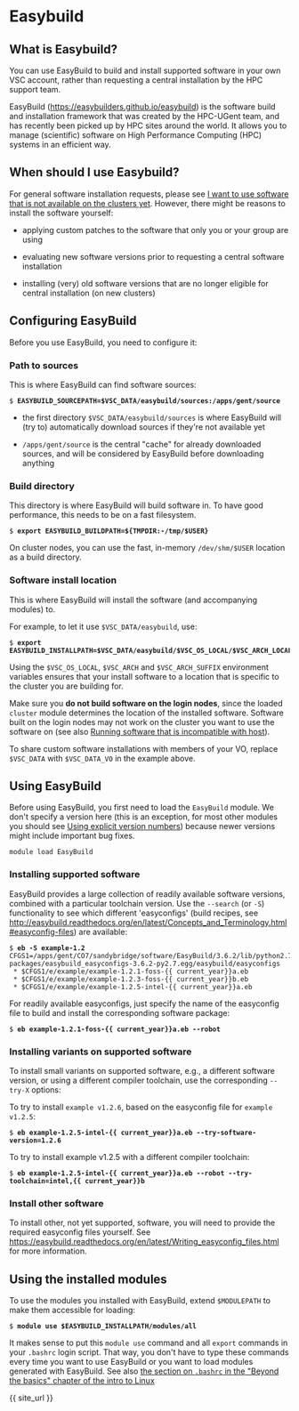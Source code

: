 # Easybuild

## What is Easybuild?

You can use EasyBuild to build and install supported software in your
own VSC account, rather than requesting a central installation by the
HPC support team.

EasyBuild (<https://easybuilders.github.io/easybuild>) is the software
build and installation framework that was created by the HPC-UGent team,
and has recently been picked up by HPC sites around the world. It allows
you to manage (scientific) software on High Performance Computing (HPC)
systems in an efficient way.

## When should I use Easybuild?

For general software installation requests, please see [I want to use software that is not available on the clusters yet](../FAQ/#i-want-to-use-software-that-is-not-available-on-the-clusters-yet). However, there
might be reasons to install the software yourself:

-   applying custom patches to the software that only you or your group
    are using

-   evaluating new software versions prior to requesting a central
    software installation

-   installing (very) old software versions that are no longer eligible
    for central installation (on new clusters)

## Configuring EasyBuild

Before you use EasyBuild, you need to configure it:

### Path to sources

This is where EasyBuild can find software sources:

<pre><code>$ <b>EASYBUILD_SOURCEPATH=$VSC_DATA/easybuild/sources:/apps/gent/source </b>
</code></pre>

-   the first directory `$VSC_DATA/easybuild/sources` is where EasyBuild
    will (try to) automatically download sources if they're not
    available yet

-   `/apps/gent/source` is the central "cache" for already downloaded
    sources, and will be considered by EasyBuild before downloading
    anything

### Build directory

This directory is where EasyBuild will build software in. To have good
performance, this needs to be on a fast filesystem.

<pre><code>$ <b>export EASYBUILD_BUILDPATH=${TMPDIR:-/tmp/$USER}</b>
</code></pre>

On cluster nodes, you can use the fast, in-memory `/dev/shm/$USER`
location as a build directory.

### Software install location

This is where EasyBuild will install the software (and accompanying
modules) to.

For example, to let it use `$VSC_DATA/easybuild`, use:

<pre><code>$ <b>export EASYBUILD_INSTALLPATH=$VSC_DATA/easybuild/$VSC_OS_LOCAL/$VSC_ARCH_LOCAL$VSC_ARCH_SUFFIX</b>
</code></pre>

Using the `$VSC_OS_LOCAL`, `$VSC_ARCH` and `$VSC_ARCH_SUFFIX`
environment variables ensures that your install software to a location
that is specific to the cluster you are building for.

Make sure you **do not build software on the login nodes**, since the loaded `cluster` module determines the
location of the installed software. Software built on the login nodes
may not work on the cluster you want to use the software on (see also [Running software that is incompatible with host](../troubleshooting/#running-software-that-is-incompatible-with-host)).

To share custom software installations with members of your VO, replace
`$VSC_DATA` with `$VSC_DATA_VO` in the example above.

## Using EasyBuild

Before using EasyBuild, you first need to load the `EasyBuild` module.
We don't specify a version here (this is an exception, for most other
modules you should see [Using explicit version numbers](../running_batch_jobs/#using-explicit-version-numbers)) because newer versions might include important
bug fixes.

<pre><code>module load EasyBuild
</code></pre>

### Installing supported software

EasyBuild provides a large collection of readily available software
versions, combined with a particular toolchain version. Use the
`--search` (or `-S`) functionality to see which different 'easyconfigs'
(build recipes, see
<http://easybuild.readthedocs.org/en/latest/Concepts_and_Terminology.html#easyconfig-files>) are available:

<pre><code>$ <b>eb -S example-1.2</b>
CFGS1=/apps/gent/CO7/sandybridge/software/EasyBuild/3.6.2/lib/python2.7/site-packages/easybuild_easyconfigs-3.6.2-py2.7.egg/easybuild/easyconfigs
 * $CFGS1/e/example/example-1.2.1-foss-{{ current_year}}a.eb
 * $CFGS1/e/example/example-1.2.3-foss-{{ current_year}}b.eb
 * $CFGS1/e/example/example-1.2.5-intel-{{ current_year}}a.eb
</code></pre>

For readily available easyconfigs, just specify the name of the
easyconfig file to build and install the corresponding software package:

<pre><code>$ <b>eb example-1.2.1-foss-{{ current_year}}a.eb --robot</b>
</code></pre>

### Installing variants on supported software

To install small variants on supported software, e.g., a different
software version, or using a different compiler toolchain, use the
corresponding `--try-X` options:

To try to install `example v1.2.6`, based on the easyconfig file for
`example v1.2.5`:

<pre><code>$ <b>eb example-1.2.5-intel-{{ current_year}}a.eb --try-software-version=1.2.6</b>
</code></pre>

To try to install example v1.2.5 with a different compiler toolchain:

<pre><code>$ <b>eb example-1.2.5-intel-{{ current_year}}a.eb --robot --try-toolchain=intel,{{ current_year}}b</b>
</code></pre>

### Install other software

To install other, not yet supported, software, you will need to provide
the required easyconfig files yourself. See
<https://easybuild.readthedocs.org/en/latest/Writing_easyconfig_files.html>
for more information.

## Using the installed modules

To use the modules you installed with EasyBuild, extend `$MODULEPATH` to
make them accessible for loading:

<pre><code>$ <b>module use $EASYBUILD_INSTALLPATH/modules/all</b>
</code></pre>

It makes sense to put this `module use` command and all `export`
commands in your `.bashrc` login script.
That way, you don't have to type
these commands every time you want to use EasyBuild or you want to load
modules generated with EasyBuild.
See also [the section on `.bashrc` in
the "Beyond the basics" chapter of the intro to
Linux](../linux-tutorial/beyond_the_basics/#bashrc-login-script)

{{ site_url }}
